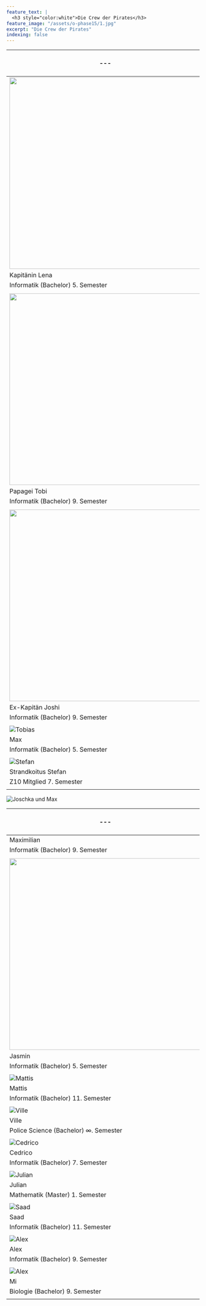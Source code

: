 ```yaml
---
feature_text: |
  <h3 style="color:white">Die Crew der Pirates</h3>
feature_image: "/assets/o-phase15/1.jpg"
excerpt: "Die Crew der Pirates"
indexing: false
---
```


| ---                                       | --- | ---                                         |
| ----------------------------------------- | --- | ------------------------------------------- |
| <img src="/assets/crew19/lena.jpg" width="500px">  |     | <img src="/assets/crew19/zoe.jpg" width="500px">         |
| Kapitänin Lena                             |     | Erste Maatin Zoe                       |
| Informatik (Bachelor) 5. Semester         |     | Informatik (Bachelor) 5. Semester            |
|                                           |     |                                             |
| <img src="/assets/crew19/tobias_00.jpg" width="500px">  |     | <img src="/assets/crew19/sarah.jpg" width="500px">         |
| Papagei Tobi                             |     | Schatzmeisterin Sarah                      |
| Informatik (Bachelor) 9. Semester         |     | Informatik (Bachelor) 5. Semester            |
|                                           |     |                                             |
| <img src="/assets/crew19/joshua_00.jpg" width="500px">   |     | ![Aris](/assets/crew19/aris_00.jpg)         |
| Ex-Kapitän Joshi                             |     | Ex-Ex-Kapitän Aris                        |
| Informatik (Bachelor) 9. Semester         |     | Informatik (Master) 19. Semester            |
|                                           |     |                                             |
| ![Tobias](/assets/crew19/maximilian-schweikart.jpg)   |     | ![Maria](/assets/crew19/maria_00.jpg)       |
| Max                             |     | Maria                       |
| Informatik (Bachelor) 5. Semester         |     | Informatik (Master) 2. Semester           |
|                                           |     |                                             |
| ![Stefan](/assets/crew19/stefan_00.jpg)   |     | ![Vera](/assets/crew19/blank.jpg)           |
| Strandkoitus Stefan                       |     | Vera                                        |
| Z10 Mitglied 7. Semester                  |     | Informatik (Master) 5. Semester             |
|                                           |     |                                             |

 ![Joschka und Max](/assets/crew19/joschka_max.jpg)
 
| ---                                       | --- | ---                                         |
| ----------------------------------------- | --- | ------------------------------------------- |
| Maximilian                                |     | Joschka                                     |
| Informatik (Bachelor) 9. Semester         |     | Informatik (Bachelor) 9. Semester           |
|                                           |     |                                             |
| <img src="/assets/crew19/jasmin.jpg" width="500px">   |     | <img src="/assets/crew19/philipp-seidel.jpg" width="500px">         |
| Jasmin                                    |     | Philipp                                     |
| Informatik (Bachelor) 5. Semester         |     | Informatik (Bachelor) 5. Semester            |
|                                           |     |                                             |
| ![Mattis](/assets/crew19/blank.jpg)       |     | ![Dimi](/assets/crew19/dimitry_00.jpg)      |
| Mattis                                    |     | Dimi                                        |
| Informatik (Bachelor) 11. Semester         |     | Mathematik (Bachelor) 9. Semester           |
|                                           |     |                                             |
| ![Ville](/assets/crew19/ville.jpg)        |     | ![Edwin](/assets/crew19/edwin_00.jpg)       |
| Ville                                     |     | Edwin                                       |
| Police Science (Bachelor) ∞. Semester     |     | Informatik (Master) 2. Semester           |
|                                           |     |                                             |
| ![Cedrico](/assets/crew19/cedrico_00.jpg) |     | ![Illya](/assets/crew19/illya_00.jpg)       |
| Cedrico                                   |     | Illya Byelkin                               |
| Informatik (Bachelor) 7. Semester         |     | Informatik (Exil) 9. Semester           |
|                                           |     |                                             |
| ![Julian](/assets/crew19/julian_00.jpg)   |     | ![Tamara](/assets/crew19/tamara_00.jpg)     |
| Julian                                    |     | Tamara                                      |
| Mathematik (Master) 1. Semester         |     | Physik (Bachelor) ∞. Semester               |
|                                           |     |                                             |
| ![Saad](/assets/crew19/saad_00.jpg)       |     | ![Benjamin](/assets/crew19/benjamin_00.jpg) |
| Saad                                      |     | Benjamin                                    |
| Informatik (Bachelor) 11. Semester         |     | Informatik (Bachelor) 9. Semester           |
|                                           |     |                                             |
| ![Alex](/assets/crew19/alex_00.jpg)       |     | ![Robin](/assets/crew19/robin_00.jpg)       |
| Alex                                      |     | Robin                                       |
| Informatik (Bachelor) 9. Semester         |     | Informatikkaufmann (Bachelor) ∞. Semester   |
|                                           |     |                                             |
| ![Alex](/assets/crew19/mi.jpg)       |     |        |
| Mi                                      |     |                                        |
| Biologie (Bachelor) 9. Semester         |     |    |
|                                           |     |                                             |
